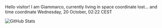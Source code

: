 Hello visitor! I am Giammarco, currently living in space coordinate lost... and time coordinate Wednesday, 20 October, 02:22 CEST

![GitHub Stats](https://github-readme-stats.vercel.app/api?username=grcasanova)
